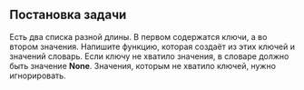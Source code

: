 <h2> Постановка задачи </h2>

Есть два списка разной длины. В первом содержатся ключи, а во втором значения. Напишите функцию, которая создаёт из этих ключей и значений
словарь. Если ключу не хватило значения, в словаре должно быть значение **None**. Значения, которым не хватило ключей, нужно игнорировать.
